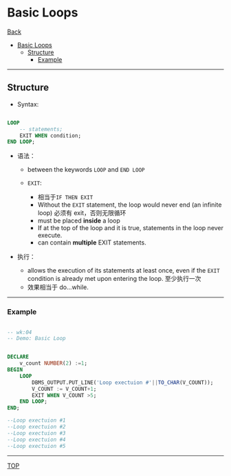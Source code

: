 # Basic Loops

[Back](../index.md)

- [Basic Loops](#basic-loops)
  - [Structure](#structure)
    - [Example](#example)

---

## Structure

- Syntax:

```sql

LOOP
    -- statements;
    EXIT WHEN condition;
END LOOP;

```

- 语法：

  - between the keywords `LOOP` and `END LOOP`

  - `EXIT`:
    - 相当于`IF THEN EXIT`
    - Without the `EXIT` statement, the loop would never end (an infinite loop) 必须有 exit，否则无限循环
    - must be placed **inside** a loop
    - If at the top of the loop and it is true, statements in the loop never execute.
    - can contain **multiple** EXIT statements.

- 执行：
  - allows the execution of its statements at least once, even if the `EXIT` condition is already met upon entering the loop. 至少执行一次
  - 效果相当于 do...while.

---

### Example

```sql

-- wk:04
-- Demo: Basic Loop


DECLARE
    v_count NUMBER(2) :=1;
BEGIN
    LOOP
        DBMS_OUTPUT.PUT_LINE('Loop exectuion #'||TO_CHAR(V_COUNT));
        V_COUNT := V_COUNT+1;
        EXIT WHEN V_COUNT >5;
    END LOOP;
END;

--Loop exectuion #1
--Loop exectuion #2
--Loop exectuion #3
--Loop exectuion #4
--Loop exectuion #5

```

---

[TOP](#basic-loops)
